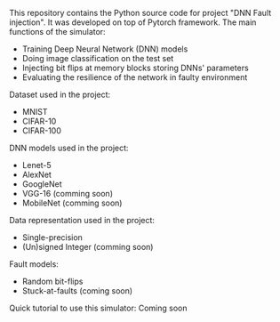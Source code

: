 This repository contains the Python source code for project "DNN Fault injection". It was developed on top of Pytorch framework.
The main functions of the simulator:
- Training Deep Neural Network (DNN) models
- Doing image classification on the test set
- Injecting bit flips at memory blocks storing DNNs' parameters
- Evaluating the resilience of the network in faulty environment

Dataset used in the project:
- MNIST
- CIFAR-10
- CIFAR-100

DNN models used in the project:
- Lenet-5
- AlexNet
- GoogleNet
- VGG-16 (comming soon)
- MobileNet (comming soon)

Data representation used in the project:
- Single-precision
- (Un)signed Integer (comming soon)

Fault models:
- Random bit-flips
- Stuck-at-faults (coming soon)

Quick tutorial to use this simulator:
Coming soon
